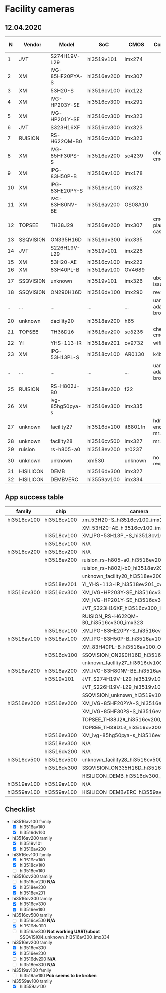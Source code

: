 
# Facility cameras

## 12.04.2020

|N |Vendor      |Model              |SoC        |CMOS       |Comment                |catch-uboot|uboot-net  |linux  |jpeg|
|--|------------|-------------------|-----------|-----------|-----------------------|-----------|-----------|-------|----|
|1 |JVT         |S274H19V-L29       |hi3519v101 |imx274     |                       |+          |+          |+      |    |
|2 |XM          |IVG-85HF20PYA-S    |hi3516ev200|imx307     |                       |+          |+          |+      |    |
|3 |XM          |53H20-S            |hi3516cv100|imx122     |                       |+          |+          |+      |    |
|4 |XM          |IVG-HP203Y-SE      |hi3516cv300|imx291     |                       |+          |+          |+      |    |
|5 |XM          |IVG-HP201Y-SE      |hi3516cv300|imx323     |                       |+          |+          |+      |    |
|6 |JVT         |S323H16XF          |hi3516cv300|imx323     |                       |+          |+          |+      |    |
|7 |RUISION     |RS-H622QM-B0       |hi3516cv300|imx323     |                       |+          |+          |+      |    |
|8 |XM          |IVG-85HF30PS-S     |hi3516ev200|sc4239     |check cmos             |+          |+          |+      |    |
|9 |XM          |IPG-83H50P-B       |hi3516av100|imx178     |                       |+          |+          |+      |    |
|10|XM          |IPG-83HE20PY-S     |hi3516ev100|imx323     |                       |+          |+          |+      |    |
|11|XM          |IVG-83H80NV-BE     |hi3516av200|OS08A10    |                       |+          |+          |+      |    |
|12|TOPSEE      |TH38J29            |hi3516ev200|imx307     |cmos plastic case      |+          |+          |+      |    |
|13|SSQVISION   |ON335H16D          |hi3516dv300|imx335     |                       |+          |+          |+      |    |
|14|JVT         |S226H19V-L29       |hi3519v101 |imx226     |                       |+          |+          |+      |    |
|15|XM          |53H20-AE           |hi3516cv100|imx222     |                       |+          |+          |+      |    |
|16|XM          |83H40PL-B          |hi3516av100|OV4689     |                       |+          |+          |+      |    |
|17|SSQVISION   |unknown            |hi3519v101 |imx326     |uboot tftp issue       |+          |+          |-      |    |
|18|SSQVISION   |ON290H16D          |hi3516dv100|imx290     |rev.2                  |+          |+          |+      |    |
|..|...         |...                |...        |...        |uart adapter broken    |           |           |       |    |
|20|unknown     |dacility20         |hi3518ev200|h65        |                       |+          |+          |+      |    |
|21|TOPSEE      |TH38D16            |hi3516ev200|sc3235     |check cmos             |+          |+          |+      |    |
|22|YI          |YHS-113-IR         |hi3518ev201|ov9732     |wifi only              |+          |-          |       |    |
|23|XM          |IPG-53H13PL-S      |hi3518cv100|AR0130     |k4b1g164               |+          |+          |+      |    |
|..|...         |...                |...        |...        |uart adapter broken    |           |           |       |    |
|25|RUISION     |RS-H802J-B0        |hi3518ev200|f22        |                       |+          |+          |+      |    |
|26|XM          |ivg-85hg50pya-s    |hi3516ev300|imx335     |                       |+          |+          |+      |    |
|27|unknown     |facility27         |hi3516dv100|it6801fn   |hdmi encoder, mr. ipcam|+          |+          |+      |    |
|28|unknown     |facility28         |hi3516cv500|imx327     |mr. ipcam              |+          |+          |+      |    |
|29|ruision     |rs-h805-a0         |hi3518ev200|ar0237     |                       |           |           |       |    | 
|30|unknown     |unknown            |xm530      |unknown    |no responce            |+          |+          |+      |    |
|31|HISILICON   |DEMB               |hi3516dv300|imx327     |                       |+          |+          |+-     |    |
|32|HISILICON   |DEMBVERC           |hi3559av100|imx334     |                       |+          |+          |+      |    |

## App success table

|family     |chip       |camera                                 |status |
|-----------|-----------|---------------------------------------|-------|
|hi3516cv100|hi3516cv100|xm_53H20-S_hi3516cv100_imx122          |+		|
|           |           |XM_53H20-AE_hi3516cv100_imx222         |+		|
|           |hi3518cv100|XM_IPG-53H13PL-S_hi3518cv100_AR0130    |+		|
|           |hi3518ev100|N/A                                    |		|
|hi3516cv200|hi3516cv200|N/A                                    |		|
|           |hi3518ev200|ruision_rs-h805-a0_hi3518ev200_ar0237  |-		|
|           |           |ruision_rs-h802j-b0_hi3518ev200_f22    |+		|
|           |           |unknown_facility20_hi3518ev200_h65     |+		|
|           |hi3518ev201|YI_YHS-113-IR_hi3518ev201_ov9732       |?		|
|hi3516cv300|hi3516cv300|XM_IVG-HP203Y-SE_hi3516cv300_imx291    |+		|
|           |           |XM_IVG-HP201Y-SE_hi3516cv300_imx323    |+		|
|           |           |JVT_S323H16XF_hi3516cv300_imx323       |+		|
|           |           |RUISION_RS-H622QM-B0_hi3516cv300_imx323|+		|
|           |hi3516ev100|XM_IPG-83HE20PY-S_hi3516ev100_imx323   |+		|
|hi3516av100|hi3516av100|XM_IPG-83H50P-B_hi3516av100_imx178     |+		|
|           |           |XM_83H40PL-B_hi3516av100_OV4689        |+		|
|           |hi3516dv100|SSQVISION_ON290H16D_hi3516dv100_imx290 |+		|
|           |           |unknown_facility27_hi3516dv100_it6801fn|?		|
|hi3516av200|hi3516av200|XM_IVG-83H80NV-BE_hi3516av200_OS08A10  |+		|
|           |hi3519v101 |JVT_S274H19V-L29_hi3519v101_imx274     |+		|
|           |           |JVT_S226H19V-L29_hi3519v101_imx226     |+		|
|           |           |SSQVISION_unknown_hi3519v101_imx326    |?      |
|hi3516ev200|hi3516ev200|XM_IVG-85HF20PYA-S_hi3516ev200_imx307  |+      |
|           |           |XM_IVG-85HF30PS-S_hi3516ev200_sc4239   |?      |
|           |           |TOPSEE_TH38J29_hi3516ev200_imx307      |+      |
|           |           |TOPSEE_TH38D16_hi3516ev200_sc3235      |?      |
|           |hi3516ev300|XM_ivg-85hg50pya-s_hi3516ev300_imx335  |+      |
|           |hi3518ev300|N/A                                    |		|
|           |hi3516dv200|N/A                                    |		|
|hi3516cv500|hi3516cv500|unknown_facility28_hi3516cv500_imx327  |+		|
|           |hi3516dv300|SSQVISION_ON335H16D_hi3516dv300_imx335 |+		|
|           |           |HISILICON_DEMB_hi3516dv300_imx327      |+		|
|hi3519av100|hi3519av100|N/A                                    |		|
|hi3559av100|hi3559av100|HISILICON_DEMBVERC_hi3559av100_imx334  |?		|


## Checklist

- hi3516av100 family
	- [X] hi3516av100
	- [X] hi3516dv100                              
- hi3516av200 family
	- [X] hi3519v101
	- [X] hi3516av200
- hi3516cv100 family
	- [X] hi3516cv100
	- [X] hi3518cv100
	- [ ] hi3518ev100
- hi3516cv200 family
	- [ ] hi3516cv200 **N/A**
	- [X] hi3518ev200 
	- [X] hi3518ev201         
- hi3516cv300 family
	- [X] hi3516cv300
	- [X] hi3516ev100
- hi3516cv500 family
	- [ ] hi3516cv500 **N/A**
	- [X] hi3516dv300
	- [ ] hi3516av300 **Not working UART/uboot** SSQVISION_unknown_hi3516av300_imx334
- hi3516ev200 family
	- [X] hi3516ev300
	- [X] hi3516ev200
	- [ ] hi3516dv200 **N/A**
	- [ ] hi3518ev300 **N/A**
- hi3519av100 family
	- [ ] hi3519av100 **Pcb seems to be broken**
- hi3559av100 family
	- [X] hi3559av100

